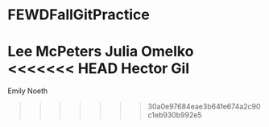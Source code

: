 # FEWDFallGitPractice
Lee McPeters
Julia Omelko
<<<<<<< HEAD
Hector Gil
=======
Emily Noeth
>>>>>>> 30a0e97684eae3b64fe674a2c90c1eb930b992e5

